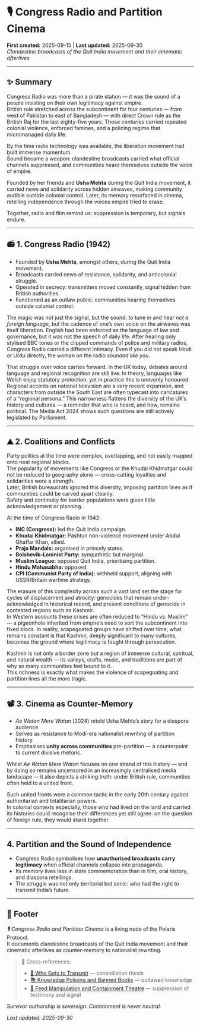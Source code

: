 # 🎙 Congress Radio and Partition Cinema  
**First created:** 2025-09-15 | **Last updated:** 2025-09-30  
*Clandestine broadcasts of the Quit India movement and their cinematic afterlives*  

---

## ✨ Summary  
Congress Radio was more than a pirate station — it was the sound of a people insisting on their own legitimacy against empire.  
British rule stretched across the subcontinent for four centuries — from west of Pakistan to east of Bangladesh — with direct Crown rule as the British Raj for the last eighty-five years. Those centuries carried repeated colonial violence, enforced famines, and a policing regime that micromanaged daily life.  

By the time radio technology was available, the liberation movement had built immense momentum.  
Sound became a weapon: clandestine broadcasts carried what official channels suppressed, and communities heard themselves outside the voice of empire.  

Founded by her friends and **Usha Mehta** during the Quit India movement, it carried news and solidarity across hidden airwaves, making community audible outside colonial control. Later, its memory resurfaced in cinema, retelling independence through the voices empire tried to erase.  

Together, radio and film remind us: suppression is temporary, but signals endure.  

---

## 📻 1. Congress Radio (1942)  
- Founded by **Usha Mehta**, amongst others, during the Quit India movement.  
- Broadcasts carried news of resistance, solidarity, and anticolonial struggle.  
- Operated in secrecy: transmitters moved constantly, signal hidden from British authorities.  
- Functioned as an outlaw public: communities hearing themselves outside colonial control.  

The magic was not just the signal, but the sound: to tune in and hear *not a foreign language*, but the cadence of one’s own voice on the airwaves was itself liberation. English had been enforced as the language of law and governance, but it was not the speech of daily life. After hearing only stylised BBC tones or the clipped commands of police and military radios, Congress Radio carried a different intimacy. Even if you did not speak Hindi or Urdu directly, the woman on the radio *sounded like you*.  

That struggle over voice carries forward. In the UK today, debates around language and regional recognition are still live. In theory, languages like Welsh enjoy statutory protection, yet in practice this is unevenly honoured. Regional accents on national television are a very recent expansion, and characters from outside the South East are often typecast into caricatures of a “regional persona.” This narrowness flattens the diversity of the UK’s history and cultures — a reminder that who is heard, and how, remains political. The Media Act 2024 shows such questions are still actively legislated by Parliament.  


---

## ⛰️ 2. Coalitions and Conflicts  

Party politics at the time were complex, overlapping, and not easily mapped onto neat regional blocks.  
The popularity of movements like Congress or the Khudai Khidmatgar could not be reduced to geography alone — cross-cutting loyalties and solidarities were a strength.  
Later, British bureaucrats ignored this diversity, imposing partition lines as if communities could be carved apart cleanly.  
Safety and continuity for border populations were given little acknowledgement or planning.  

At the time of Congress Radio in 1942:  
- **INC (Congress):** led the Quit India campaign.  
- **Khudai Khidmatgar:** Pashtun non-violence movement under Abdul Ghaffar Khan, allied.  
- **Praja Mandals:** organised in princely states.  
- **Bolshevik–Leninist Party:** sympathetic but marginal.  
- **Muslim League:** opposed Quit India, prioritising partition.  
- **Hindu Mahasabha:** opposed.  
- **CPI (Communist Party of India):** withheld support, aligning with USSR/Britain wartime strategy.  

The erasure of this complexity across such a vast land set the stage for cycles of displacement and atrocity: genocides that remain under-acknowledged in historical record, and present conditions of genocide in contested regions such as Kashmir.  
In Western accounts these crises are often reduced to “Hindu vs. Muslim” — a pigeonhole inherited from empire’s need to sort the subcontinent into fixed blocs. In reality, scapegoated groups have shifted over time; what remains constant is that Kashmir, deeply significant to many cultures, becomes the ground where legitimacy is fought through persecution.  

Kashmir is not only a border zone but a region of immense cultural, spiritual, and natural wealth — its valleys, crafts, music, and traditions are part of why so many communities feel bound to it.  
This richness is exactly what makes the violence of scapegoating and partition lines all the more tragic.  

---
## 📽️ 3. Cinema as Counter-Memory  
- *Ae Watan Mere Watan* (2024) retold Usha Mehta’s story for a diaspora audience.  
- Serves as resistance to Modi-era nationalist rewriting of partition history.  
- Emphasises **unity across communities** pre-partition — a counterpoint to current divisive rhetoric.  

Whilst *Ae Watan Mere Watan* focuses on one strand of this history — and by doing so remains uncensored in an increasingly centralised media landscape — it also depicts a striking truth: under British rule, communities often held to a united front.  

Such united fronts were a common tactic in the early 20th century against authoritarian and totalitarian powers.  
In colonial contexts especially, those who had lived on the land and carried its histories could recognise their differences yet still agree: on the question of foreign rule, they would stand together.  


---

## 4. Partition and the Sound of Independence  
- Congress Radio symbolises how **unauthorised broadcasts carry legitimacy** when official channels collapse into propaganda.  
- Its memory lives less in state commemoration than in film, oral history, and diaspora retellings.  
- The struggle was not only territorial but sonic: who had the right to transmit India’s future.  

---

## 🏮 Footer  
*🎙 Congress Radio and Partition Cinema* is a living node of the Polaris Protocol.  
It documents clandestine broadcasts of the Quit India movement and their cinematic afterlives as counter-memory to nationalist rewriting.  

> 📡 Cross-references:  
> - [📡 Who Gets to Transmit](./📡_who_gets_to_transmit.md) — constellation thesis  
> - [📚 Knowledge Policing and Banned Books](./📚_knowledge_policing_and_banned_books.md) — outlawed knowledge  
> - [📱 Feed Manipulation and Containment Theatre](./📱_feed_manipulation_and_containment_theatre.md) — suppression of testimony and signal  

*Survivor authorship is sovereign. Containment is never neutral.*  

_Last updated: 2025-09-30_  
